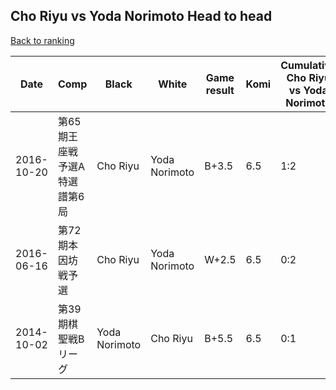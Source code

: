 ## Cho Riyu vs Yoda Norimoto Head to head

[Back to ranking](../../index.md)




| **Date** | **Comp** | **Black** | **White** | **Game result** | **Komi** | **Cumulative Cho Riyu vs Yoda Norimoto** | **Cho Riyu streak** | **Yoda Norimoto streak** | 
| --- | --- | --- | --- | --- | --- | --- | --- | --- |
| 2016-10-20 | 第65期王座戦　予選A特選譜第6局 | Cho Riyu | Yoda Norimoto | B+3.5 | 6.5 | 1:2 | 1 | 0 | 
| 2016-06-16 | 第72期本因坊戦予選 | Cho Riyu | Yoda Norimoto | W+2.5 | 6.5 | 0:2 | 0 | 2 | 
| 2014-10-02 | 第39期棋聖戦Bリーグ | Yoda Norimoto | Cho Riyu | B+5.5 | 6.5 | 0:1 | 0 | 1 |




